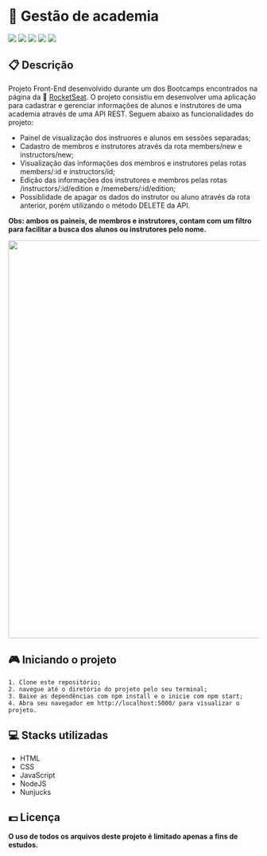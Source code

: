 # 💪 Gestão de academia

![](https://img.shields.io/badge/html5-%23E34F26.svg?style=for-the-badge&logo=html5&logoColor=white)
![](https://img.shields.io/badge/css3-%231572B6.svg?style=for-the-badge&logo=css3&logoColor=white)
![](https://img.shields.io/badge/javascript-%23323330.svg?style=for-the-badge&logo=javascript&logoColor=%23F7DF1E)
![](https://img.shields.io/badge/node.js-6DA55F?style=for-the-badge&logo=node.js&logoColor=white)
![](https://img.shields.io/badge/express.js-%23404d59.svg?style=for-the-badge&logo=express&logoColor=%2361DAFB)

## 📋 Descrição

Projeto Front-End desenvolvido durante um dos Bootcamps encontrados na página da 🔗 [RocketSeat](https://www.rocketseat.com.br). O projeto consistiu em desenvolver uma aplicação para cadastrar e gerenciar informações de alunos e instrutores de uma academia através de uma API REST. Seguem abaixo as funcionalidades do projeto:

-   Painel de visualização dos instruores e alunos em sessões separadas;
-   Cadastro de membros e instrutores através da rota members/new e instructors/new;
-   Visualização das informações dos membros e instrutores pelas rotas members/:id e instructors/id;
-   Edição das informações dos instrutores e membros pelas rotas /instructors/:id/edition e /memebers/:id/edition;
-   Possiblidade de apagar os dados do instrutor ou aluno através da rota anterior, porém utilizando o método DELETE da API.

**Obs: ambos os paineis, de membros e instrutores, contam com um filtro para facilitar a busca dos alunos ou instrutores pelo nome.**

<img width="800px" src="https://user-images.githubusercontent.com/105606295/198773576-79eb9828-275f-4cb6-849e-841c86cd0166.png">

## 🎮 Iniciando o projeto

```
1. Clone este repositório;
2. navegue até o diretório do projeto pelo seu terminal;
3. Baixe as dependências com npm install e o inicie com npm start;
4. Abra seu navegador em http://localhost:5000/ para visualizar o projeto.
```

## 💻 Stacks utilizadas

-   HTML
-   CSS
-   JavaScript
-   NodeJS
-   Nunjucks

## 💵 Licença

**O uso de todos os arquivos deste projeto é limitado apenas a fins de estudos.**
